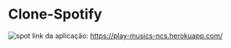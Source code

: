 # Clone-Spotify
![spot](https://user-images.githubusercontent.com/99677684/186193704-73163e09-b490-4c2a-87bc-5477691f5b83.png)
link da aplicação: https://play-musics-ncs.herokuapp.com/
